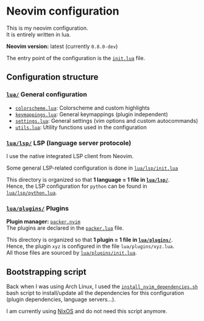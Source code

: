 # Neovim configuration

This is my neovim configuration.\
It is entirely written in lua.

**Neovim version:** latest (currently `0.8.0-dev`)

The entry point of the configuration is the
[`init.lua`](https://github.com/GaetanLepage/dotfiles/blob/master/config/nvim/lua/colorscheme.lua)
file.

## Configuration structure

### [`lua/`](https://github.com/GaetanLepage/dotfiles/tree/master/config/nvim/lua) General configuration

- [`colorscheme.lua`](https://github.com/GaetanLepage/dotfiles/blob/master/config/nvim/lua/colorscheme.lua):
    Colorscheme and custom highlights
- [`keymappings.lua`](https://github.com/GaetanLepage/dotfiles/blob/master/config/nvim/lua/keymappings.lua):
    General keymappings (plugin independent)
- [`settings.lua`](https://github.com/GaetanLepage/dotfiles/blob/master/config/nvim/lua/settings.lua):
    General settings (vim options and custom autocommands)
- [`utils.lua`](https://github.com/GaetanLepage/dotfiles/blob/master/config/nvim/lua/utils.lua):
    Utility functions used in the configuration


### [`lua/lsp/`](https://github.com/GaetanLepage/dotfiles/blob/master/config/nvim/lua/lsp) LSP (language server protocole)

I use the native integrated LSP client from Neovim.

Some general LSP-related configuration is done in
[`lua/lsp/init.lua`](https://github.com/GaetanLepage/dotfiles/blob/master/config/nvim/lua/lsp/init.lua)

This directory is organized so that **1 language = 1 file in
[`lua/lsp/`](https://github.com/GaetanLepage/dotfiles/blob/master/config/nvim/lua/lsp)**.\
Hence, the LSP configuration for `python` can be found in
[`lua/lsp/python.lua`](https://github.com/GaetanLepage/dotfiles/blob/master/config/nvim/lua/lsp/python.lua).


### [`lua/plugins/`](https://github.com/GaetanLepage/dotfiles/tree/master/config/nvim/lua/plugins) Plugins

**Plugin manager:** [`packer.nvim`](https://github.com/wbthomason/packer.nvim)\
The plugins are declared in the
[`packer.lua`](https://github.com/GaetanLepage/dotfiles/blob/master/config/nvim/lua/plugins/packer.lua)
file.

This directory is organized so that **1 plugin = 1 file in
[`lua/plugins/`](https://github.com/GaetanLepage/dotfiles/tree/master/config/nvim/lua/plugins)**.\
Hence, the plugin `xyz` is configured in the file `lua/plugins/xyz.lua`.\
All those files are sourced by
[`lua/plugins/init.lua`](https://github.com/GaetanLepage/dotfiles/blob/master/config/nvim/lua/plugins/init.lua).


## Bootstrapping script

Back when I was using Arch Linux, I used the
[`install_nvim_dependencies.sh`](https://github.com/GaetanLepage/dotfiles/blob/master/config/nvim/install_nvim_dependencies.sh)
bash script to install/update all the dependencies for this configuration (plugin dependencies,
language servers...).

I am currently using [NixOS](https://nixos.org/) and do not need this script anymore.
